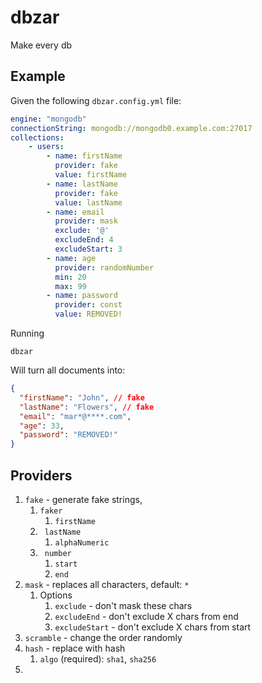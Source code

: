 # dbzar

Make every db

## Example

Given the following `dbzar.config.yml` file:

```yaml
engine: "mongodb"
connectionString: mongodb://mongodb0.example.com:27017
collections:
    - users:
        - name: firstName
          provider: fake
          value: firstName
        - name: lastName
          provider: fake
          value: lastName
	    - name: email
          provider: mask
          exclude: '@'
          excludeEnd: 4
          excludeStart: 3
        - name: age
          provider: randomNumber
          min: 20
          max: 99
        - name: password
          provider: const
          value: REMOVED!

```

Running

```
dbzar
```

Will turn all documents into:

```json
{
  "firstName": "John", // fake
  "lastName": "Flowers", // fake
  "email": "mar*@****.com",
  "age": 33,
  "password": "REMOVED!"
}
```

## Providers

1. `fake` - generate fake strings,
   1. `faker`
      1. `firstName`
   2. ` lastName`
      1. `alphaNumeric`
   3. ` number`
      1. `start`
      2. `end`
2. `mask` - replaces all characters, default: `*`
   1. Options
      1. `exclude` - don't mask these chars
      2. `excludeEnd` - don't exclude X chars from end
      3. `excludeStart` - don't exclude X chars from start
3. `scramble` - change the order randomly
4. `hash` - replace with hash
   1. `algo` (required): `sha1`, `sha256`
5.
